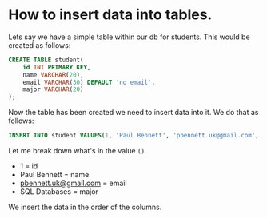 # How to insert data into tables.

Lets say we have a simple table within our db for students. This would be created as follows:

```sql
CREATE TABLE student(
    id INT PRIMARY KEY,
    name VARCHAR(20),
    email VARCHAR(30) DEFAULT 'no email',
    major VARCHAR(20)
);
```

Now the table has been created we need to insert data into it. We do that as follows:

```sql
INSERT INTO student VALUES(1, 'Paul Bennett', 'pbennett.uk@gmail.com', 'SQL Databases');
```

Let me break down what's in the value `()`

-   1 = id
-   Paul Bennett = name
-   pbennett.uk@gmail.com = email
-   SQL Databases = major

We insert the data in the order of the columns.
